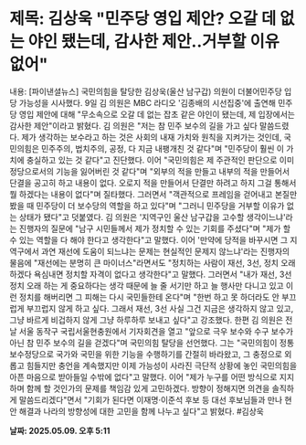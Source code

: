# **제목: 김상욱 "민주당 영입 제안? 오갈 데 없는 야인 됐는데, 감사한 제안..거부할 이유 없어"**

  내용: [파이낸셜뉴스] 국민의힘을 탈당한 김상욱(울산 남구갑) 의원이 더불어민주당 입당 가능성을 시사했다.    9일 김 의원은 MBC 라디오 '김종배의 시선집중'에 출연해 민주당 영입 제안에 대해 "무소속으로 오갈 데 없는 잡초 같은 야인이 됐는데, 제 입장에서는 감사한 제안"이라고 밝혔다.    김 의원은 "저는 참 민주 보수의 길을 가고 싶다 말씀드렸다. 제가 생각하는 보수라고 하는 것은 사회의 내재 가치와 원칙을 지켜가는 것인데, 국민의힘은 민주주의, 법치주의, 공정, 다 지금 내팽개친 것 같다"며 "민주당이 훨씬 이 가치에 충실하고 있는 것 같다"고 진단했다.    이어 "국민의힘은 제 주관적인 판단으로 이미 정당으로서의 기능을 잃어버린 것 같다"며 "외부의 적을 만들고 내부의 적을 만들어서 단결을 공고히 하고 내용이 없다. 오로지 적을 만들어서 단결만 하려고 하지 그걸 통해서 뭘 하겠다는 내용이 없다"며 질타했다.    그러면서 "객관적으로 프레임을 걷어내고 본질만 봤을 때 민주당이 더 보수당의 역할을 하고 있다"며 "그러니 민주당을 거부할 이유가 없는 상태가 됐다"고 덧붙였다.    김 의원은 '지역구인 울산 남구갑을 고수할 생각이느냐'라는 진행자의 질문에 "남구 시민들께서 제가 정치할 수 있는 기회를 주셨다"며 "제가 할 수 있는 역할을 다 해야 한다고 생각한다"고 말했다.    이어 '만약에 당적을 바꾸시면 그 지역구에서 과연 재선에 도움이 되느냐는 문제는 현실적인 문제지 않느냐'라는 진행자의 물음에 "재선에는 분명히 큰 마이너스"라면서도 "정치하는 사람이 재선, 3선, 정치 오래 하겠다 욕심내면 정치할 자격이 없다고 생각한다"고 말했다.    그러면서 "내가 재선, 3선 정치 오래 하는 게 중요하다는 생각 때문에 늘 줄 서기만 하고 늘 행사만 다니고 있고 이런 정치를 해버리면 그 피해는 다시 국민들한테 온다"며 "한번 하고 못 하더라도 안 부끄럽게 부끄럽지 않게 하고 싶다. 그래서 재선, 3선 사실 그건 지금은 생각하지 않고 있고, 그냥 바르게 비겁하지 않게 그냥 하루하루 보내고 싶다"고 강조했다.    한편 김 의원은 전날 서울 동작구 국립서울현충원에서 기자회견을 열고 "앞으로 극우 보수와 수구 보수가 아닌 참 민주 보수의 길을 걷겠다"며 국민의힘 탈당을 선언했다.    그는 "국민의힘이 정통 보수정당으로 국가와 국민을 위한 기능을 수행하기를 간절히 바라왔고, 그 충정으로 외롭고 힘들지만 충언을 계속했지만 이제 가능성이 사라진 극단적 상황에 놓인 국민의힘을 아픈 마음으로 받아들일 수밖에 없다"고 말했다.    이어 "제가 누구를 어떤 방식으로 지지하며 함께 할 것인가의 문제를 책임감 있게 고민하겠다. 방향이 정해지면 의견을 솔직하게 말씀드리겠다"면서 "기회가 된다면 이재명·이준석 후보 등 대선 후보님들과 만나 현안 해결과 나라의 방향성에 대한 고민을 함께 나누고 싶다"고 밝혔다. #김상욱

  **날짜: 2025.05.09. 오후 5:11**